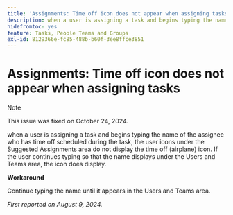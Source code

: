 ```yaml
---
title: 'Assignments: Time off icon does not appear when assigning tasks'
description: when a user is assigning a task and begins typing the name of the assignee who has time off scheduled during the task, the user icons under the Suggested Assignments area do not display the time off (airplane) icon. If the user continues typing so that the name displays under the Users and Teams area, the icon does display.
hidefromtoc: yes
feature: Tasks, People Teams and Groups
exl-id: 8129366e-fc85-488b-b60f-3ee8ffce3851
---
```

# Assignments: Time off icon does not appear when assigning tasks

>[!NOTE]
>
>This issue was fixed on October 24, 2024.

when a user is assigning a task and begins typing the name of the assignee who has time off scheduled during the task, the user icons under the Suggested Assignments area do not display the time off (airplane) icon. If the user continues typing so that the name displays under the Users and Teams area, the icon does display.

**Workaround**

Continue typing the name until it appears in the Users and Teams area.

_First reported on August 9, 2024._
